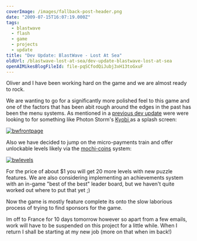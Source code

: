 ```yaml
---
coverImage: /images/fallback-post-header.png
date: "2009-07-15T16:07:19.000Z"
tags:
  - blastwave
  - flash
  - game
  - projects
  - update
title: "Dev Update: BlastWave - Lost At Sea"
oldUrl: /blastwave-lost-at-sea/dev-update-blastwave-lost-at-sea
openAIMikesBlogFileId: file-pqSCfodQiJubj3xH13toGxuF
---
```


Oliver and I have been working hard on the game and we are almost ready to rock.

<!-- more -->

We are wanting to go for a significantly more polished feel to this game and one of the factors that has been abit rough around the edges in the past has been the menu systems. As mentioned in a [previous dev update](https://www.mikecann.blog/personal-project/the-next-one-blast-wave-2/) were were looking to for something like Photon Storm's [Kyobi ](https://www.photonstorm.com/archives/378/kyobi-is-now-live-on-gamejacket)as a splash screen:

[![bwfrontpage](https://www.mikecann.blog/wp-content/uploads/2009/07/bwfrontpage.png "bwfrontpage")](https://www.mikecann.blog/wp-content/uploads/2009/07/bwfrontpage.png)

Also we have decided to jump on the micro-payments train and offer unlockable levels likely via the [mochi-coins](https://www.techcrunch.com/2009/06/25/mochi-media-launching-payments-platform-for-flash-games-early-results-are-stunning/) system:

[![bwlevels](https://www.mikecann.blog/wp-content/uploads/2009/07/bwlevels.png "bwlevels")](https://www.mikecann.blog/wp-content/uploads/2009/07/bwlevels.png)

For the price of about \$1 you will get 20 more levels with new puzzle features. We are also considering implementing an achievements system with an in-game "best of the best" leader board, but we haven't quite worked out where to put that yet ;)

Now the game is mostly feature complete its onto the slow laborious process of trying to find sponsors for the game.

Im off to France for 10 days tomorrow however so apart from a few emails, work will have to be suspended on this project for a little while. When I return I shall be starting at my new job (more on that when im back!)
